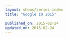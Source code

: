 ```yaml
---
layout: shows/series-index
title: "Google IO 2015"

published_on: 2015-02-24
updated_on: 2015-02-24
---
```


